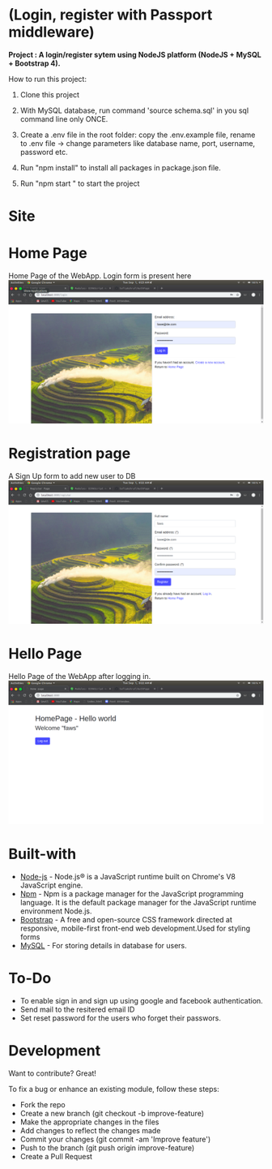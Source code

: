 # (Login, register with Passport middleware)

**Project : A login/register sytem using NodeJS platform (NodeJS + MySQL + Bootstrap 4).**

How to run this project: 

1. Clone this project

2. With MySQL database, run command 'source schema.sql' in you sql command line only ONCE.

3. Create a .env file in the root folder: copy the .env.example file, rename to .env file -> change parameters like database name, port, username, password etc.

4. Run "npm install" to install all packages in package.json file.

5. Run "npm start " to start the project



# Site

# Home Page
Home Page of the WebApp. Login form is present here
![](https://github.com/SufiaAshraf/AuthPage/blob/master/screeshots/Login.png)

# Registration page
A Sign Up form to add new user to DB
![](https://github.com/SufiaAshraf/AuthPage/blob/master/screeshots/register.png)

# Hello Page
Hello Page of the WebApp after logging in.
![](https://github.com/SufiaAshraf/AuthPage/blob/master/screeshots/Hello.png)


# Built-with
* [Node-js](https://nodejs.org/en/docs/)  - Node.js® is a JavaScript runtime built on Chrome's V8 JavaScript engine.
* [Npm](https://docs.npmjs.com/)  -   Npm is a package manager for the JavaScript programming language. It is the default package manager for the JavaScript runtime environment Node.js.
* [Bootstrap](https://getbootstrap.com/docs/4.4/)  - A free and open-source CSS framework directed at responsive, mobile-first front-end web development.Used for styling forms 
* [MySQL](https://www.mysql.com)  - For storing details in database for users.


# To-Do
* To enable sign in and sign up using google and facebook authentication.
* Send mail to the resitered email ID
* Set reset password for the users who forget their passwors. 



# Development
Want to contribute? Great!

To fix a bug or enhance an existing module, follow these steps:
* Fork the repo
* Create a new branch (git checkout -b improve-feature)
* Make the appropriate changes in the files
* Add changes to reflect the changes made
* Commit your changes (git commit -am 'Improve feature')
* Push to the branch (git push origin improve-feature)
* Create a Pull Request
